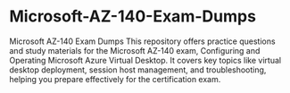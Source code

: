 # Microsoft-AZ-140-Exam-Dumps
Microsoft AZ-140 Exam Dumps This repository offers practice questions and study materials for the Microsoft AZ-140 exam, Configuring and Operating Microsoft Azure Virtual Desktop. It covers key topics like virtual desktop deployment, session host management, and troubleshooting, helping you prepare effectively for the certification exam.
